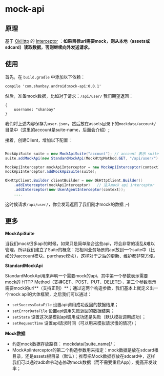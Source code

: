 # mock-api



## 原理

基于 [OkHttp](https://github.com/square/okhttp) 的 [Interceptor](https://github.com/square/okhttp/wiki/Interceptors) ：**如果目标url需要mock，则从本地（assets或sdcard）读取数据，否则继续向外发送请求。**




## 使用

首先，在 `build.gradle` 中添加以下依赖：

```
compile 'com.shanbay.android:mock-api:0.0.1'
```

然后，准备mock数据，比如对于请求：`/api/user/` 我们期望返回：

```
{
    username: "shanbay"
}
```

我们将上述内容保存为`user.json`，然后放在assets目录下的`mockdata/account/`目录中（这里的account是suite-name，后面会介绍）;

接着，创建Client，增加以下配置：

```java

MockApiSuite suite = new MockApiSuite("account"); // account 表示 suite name
suite.addMockApi(new StandardMockApi(MockHttpMethod.GET, "/api/user/").setSuccessDataFile("user.json"))

MockApiInterceptor mockApiInterceptor = new MockApiInterceptor(context);
mockApiInterceptor.addMockApiSuite(suite);

OkHttpClient.Builder clientBuilder = new OkHttpClient.Builder()
    .addInterceptor(mockApiInterceptor)   // 注入mock api interceptor
    .addInterceptor(new UserAgentInterceptor(context));
    ....
```

这时候请求`/api/user/`，你会发现返回了我们刚才mock的数据 ;-)



## 更多

**MockApiSuite**

当我们mock很多api的时候，如果只是简单聚合这些api，将会非常的凌乱&难以管理，所以我们建立了Suite的概念：把相同业务场景的api放到一个suite中（比如分为account模块、purchase模块），这样对于之后的更新、维护都非常方便。

**StandardMockApi**

StandardMockApi用来声明一个需要mock的api，其中第一个参数表示需要mock的 HTTP Method（支持GET、POST、PUT、DELETE），第二个参数表示需要mock的url**（支持正则）**；通过这两个构造参数，我们基本上就定义出一个mock api的大体框架，之后我们可以通过：
- `setSuccessDataFile` 设置api调用成功返回的数据结果；
- `setErrorDataFile` 设置api调用失败返回的数据结果；
- `setState` 设置这次是模拟api调用成功还是失败（默认模拟调用成功）；
- `setRequestTime` 设置api请求时间（可以用来模拟请求慢的情况）；

**Mock数据**

- 约定mock数据存放路径： mockdata/[suite_name]/；
- MockApiInterceptor的第二个构造参数用来指定：mock数据是放在sdcard根目录，还是assets根目录（默认）；推荐把Mock数据存放在sdcard中，这样我们可以通过adb命令动态修改mock数据（而不需要重启App），提高开发效率；

